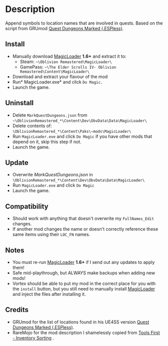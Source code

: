 # Description

Append symbols to location names that are involved in quests. Based on the script from GRUmod [Quest Dungeons Marked (.ESPless)](https://www.nexusmods.com/oblivionremastered/mods/3560). 

## Install

- Manually download [MagicLoader](https://www.nexusmods.com/oblivionremastered/mods/1966?tab=description) **1.6+** and extract it to:
    - Steam: `~\Oblivion Remastered\MagicLoader\`
    - GamePass: `~\The Elder Scrolls IV- Oblivion Remastered\Content\MagicLoader\`
- Download and extract your flavour of the mod
- Run* MagicLoader.exe* and click `Do Magic.`
- Launch the game.

## Uninstall

- Delete `MarkQuestDungeons.json` from `~\OblivionRemastered_*\Content\Dev\ObvData\Data\MagicLoader\`
- Delete contents of: `\OblivionRemastered_*\Content\Paks\~mods\MagicLoader\`
- Run `MagicLoader.exe` and click `Do Magic` if you have other mods that depend on it, skip this step if not.
- Launch the game.

## Update
- Overwrite *MarkQuestDungeons.json* in `\OblivionRemastered_*\Content\Dev\ObvData\Data\MagicLoader\`
- Run `MagicLoader.exe` and click `Do Magic`
- Launch the game.

## Compatibility
- Should work with anything that doesn't overwrite my `FullNames_Edit` changes.
- If another mod changes the name or doesn't correctly reference these same items using their `LOC_FN` names.

## Notes
- You must re-run [MagicLoader](https://www.nexusmods.com/oblivionremastered/mods/1966?tab=description) **1.6+** if I send out any updates to apply them!
- Safe mid-playthrough, but ALWAYS make backups when adding new mods!
- Vortex should be able to put my mod in the correct place for you with the `install` button, but you still need to manually install [MagicLoader](https://www.nexusmods.com/oblivionremastered/mods/1966?tab=description) and inject the files after installing it.

## Credits
- GRUmod for the list of locations found in his UE4SS version [Quest Dungeons Marked (.ESPless)](https://www.nexusmods.com/oblivionremastered/mods/3560).
- RareMojo for the mod description I shamelessly copied from [Tools First - Inventory Sorting](https://www.nexusmods.com/oblivionremastered/mods/964) .
